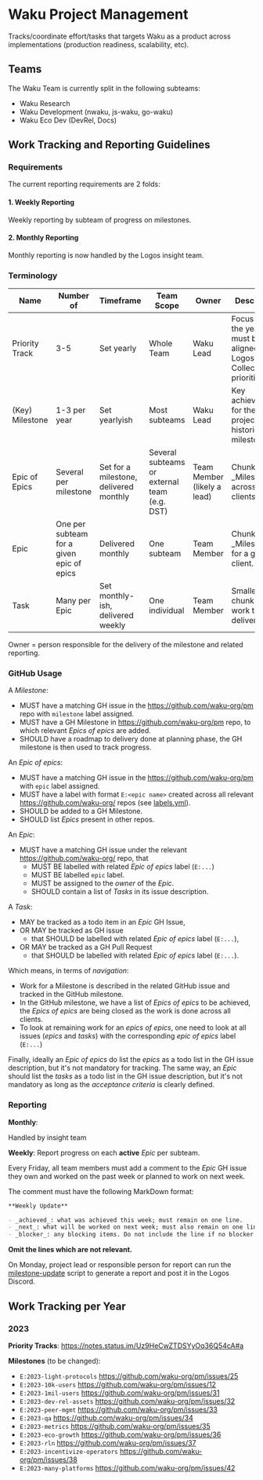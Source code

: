 # Waku Project Management

Tracks/coordinate effort/tasks that targets Waku as a product across implementations (production readiness, scalability, etc).

## Teams

The Waku Team is currently split in the following subteams:

- Waku Research
- Waku Development (nwaku, js-waku, go-waku)
- Waku Eco Dev (DevRel, Docs)

## Work Tracking and Reporting Guidelines

### Requirements

The current reporting requirements are 2 folds:

#### 1. Weekly Reporting

Weekly reporting by subteam of progress on milestones.

#### 2. Monthly Reporting

Monthly reporting is now handled by the Logos insight team.

### Terminology

| Name            | Number of                                 | Timeframe                              | Team Scope                                   | Owner                       | Description                                                                 |
|-----------------|-------------------------------------------|----------------------------------------|----------------------------------------------|-----------------------------|-----------------------------------------------------------------------------|
| Priority Track  | 3-5                                       | Set yearly                             | Whole Team                                   | Waku Lead                   | Focus set for the year, must be aligned with Logos Collective's priorities. |
| (Key) Milestone | 1-3 per year                              | Set yearlyish                          | Most subteams                                | Waku Lead                   | Key achievements for the Waku project, historical milestones.               |
| Epic of Epics   | Several per milestone                     | Set for a milestone, delivered monthly | Several subteams or external team (e.g. DST) | Team Member (likely a lead) | Chunk of a _Milestone across all clients.                                   |
| Epic            | One per subteam for a given epic of epics | Delivered monthly                      | One subteam                                  | Team Member                 | Chunk of a _Milestone for a given client.                                   |
| Task            | Many per Epic                             | Set monthly-ish, delivered weekly      | One individual                               | Team Member                 | Smallest chunk of work to be delivered.                                     |  

Owner = person responsible for the delivery of the milestone and related reporting.

### GitHub Usage

A _Milestone_:
- MUST have a matching GH issue in the https://github.com/waku-org/pm repo with `milestone` label assigned.
- MUST have a GH Milestone in https://github.com/waku-org/pm repo, to which relevant _Epics of epics_ are added.
- SHOULD have a roadmap to delivery done at planning phase, the GH milestone is then used to track progress.

An _Epic of epics_:
- MUST have a matching GH issue in the https://github.com/waku-org/pm with `epic` label assigned.
- MUST have a label with format `E:<epic name>` created across all relevant https://github.com/waku-org/ repos (see [labels.yml](./.github/labels.yml)).
- SHOULD be added to a GH Milestone.
- SHOULD list _Epics_ present in other repos.

An _Epic_:
- MUST have a matching GH issue under the relevant https://github.com/waku-org/ repo, that
  - MUST BE labelled with related _Epic of epics_ label (`E:...`)
  - MUST BE labelled `epic` label.
  - MUST be assigned to the _owner_ of the _Epic_.
  - SHOULD contain a list of _Tasks_ in its issue description.

A _Task_:
- MAY be tracked as a todo item in an _Epic_ GH Issue,
- OR MAY be tracked as GH issue
  - that SHOULD be labelled with related _Epic of epics_ label (`E:...`),
- OR MAY be tracked as a GH Pull Request
  - that SHOULD be labelled with related _Epic of epics_ label (`E:...`).


Which means, in terms of _navigation_:

- Work for a Milestone is described in the related GitHub issue and tracked in the GitHub milestone.
- In the GitHub milestone, we have a list of _Epics of epics_ to be achieved, the _Epics of epics_ are being closed as the work is done across all clients.
- To look at remaining work for an _epics of epics_, one need to look at all issues (_epics_ and _tasks_) with the corresponding _epic of epics_ label (`E:...`)

Finally, ideally an _Epic of epics_ do list the _epics_ as a todo list in the GH issue description, but it's not mandatory for tracking.
The same way, an _Epic_ should list the _tasks_ as a todo list in the GH issue description, but it's not mandatory as long as the _acceptance criteria_ is clearly defined.

### Reporting

**Monthly**:

Handled by insight team

**Weekly**: Report progress on each **active** _Epic_ per subteam.

Every Friday, all team members must add a comment to the _Epic_ GH issue they own and worked on the past week or planned to work on next week.

The comment must have the following MarkDown format:

```md
**Weekly Update**

- _achieved_: what was achieved this week; must remain on one line.
- _next_: what will be worked on next week; must also remain on one line.
- _blocker_: any blocking items. Do not include the line if no blocker. 
```

**Omit the lines which are not relevant.**

On Monday, project lead or responsible person for report can run the [milestone-update](https://github.com/fryorcraken/milestone-update) script to generate a report and post it in the Logos Discord.

## Work Tracking per Year

### 2023

**Priority Tracks**: https://notes.status.im/Uz9HeCwZTDSYyOq36Q54cA#a

**Milestones** (to be changed):

- `E:2023-light-protocols` https://github.com/waku-org/pm/issues/25
- `E:2023-10k-users` https://github.com/waku-org/pm/issues/12
- `E:2023-1mil-users` https://github.com/waku-org/pm/issues/31
- `E:2023-dev-rel-assets` https://github.com/waku-org/pm/issues/32
- `E:2023-peer-mgmt` https://github.com/waku-org/pm/issues/33
- `E:2023-qa` https://github.com/waku-org/pm/issues/34
- `E:2023-metrics` https://github.com/waku-org/pm/issues/35
- `E:2023-eco-growth` https://github.com/waku-org/pm/issues/36
- `E:2023-rln` https://github.com/waku-org/pm/issues/37
- `E:2023-incentivize-operators` https://github.com/waku-org/pm/issues/38
- `E:2023-many-platforms` https://github.com/waku-org/pm/issues/42
